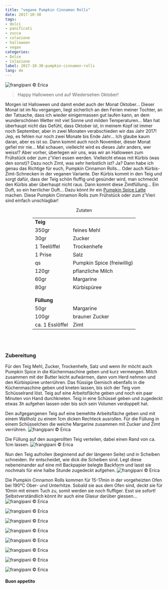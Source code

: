 ```yaml
---
title: "vegane Pumpkin Cinnamon Rolls"
date: 2017-10-30
tags:
- dolci 
- panificati
- zucca
- colazione
- halloween
- vegan
categories:
- Dolce
- Colazione
label: 2017-10-30-pumpkin-cinnamon-rolls
lang: de
---
```

![](../2017-10-30-pumpkin-cinnamon-rolls/header.jpg "frangipani © Erica")

> Happy Halloween und auf Wiedersehen Oktober!

Morgen ist Halloween und damit endet auch der Monat Oktober... Dieser Monat ist im Nu vergangen, liegt sicherlich an den Ferien meiner Tochter, an der Tatsache, dass ich wieder einigermassen gut laufen kann, an dem wunderschönen Wetter mit viel Sonne und milden Temperaturen... Man hat überhaupt nicht das Gefühl, dass Oktober ist, in meinem Kopf ist immer noch September, aber in zwei Monaten verabschieden wir das Jahr 2017! Jep, es fehlen nur noch zwei Monate bis Ende Jahr... Ich glaube kaum daran, aber es ist so. Dann kommt auch noch November, dieser Monat gefiel mir nie... Mal schauen, vielleicht wird es dieses Jahr anders, wer weiss!? Aber vorher, überlegen wir uns, was wir an Halloween zum Frühstück oder zum z'Vieri essen werden. Vielleicht etwas mit Kürbis (was den sonst)? Dazu noch Zimt, was sehr herbstlich ist? Ja? Dann habe ich genau das Richtige für euch, Pumpkin Cinnamon Rolls... Oder auch Kürbis-Zimt-Schnecken in der veganen Variante. Der Kürbis kommt in den Teig und sorgt dafür, dass der Teig schön fluffig und gesünder wird, man schmeckt den Kürbis aber überhaupt nicht raus. Dann kommt diese Zimtfüllung... Ein Duft, so ein herrlicher Duft... Dazu könnt ihr ein <a href="https://frangipani.raiano.ch/2016-10-12-pumpkin-spice-latte-de/" target="_blank">Pumpkin Spice Latte</a> machen. Diese Pumpkin Cinnamon Rolls zum Frühstück oder zum z'Vieri sind einfach unschlagbar!

<div id="wrapper" style="text-align: center">
  <div id="yourdiv" style="display: inline-block;">
    <div class="ingredients">
      <div class="ingredients-title">Zutaten</div>
           <table>
        <tbody>
          <tr>
            <td colspan="2"><b>Teig</b></td>
          </tr>
          <tr>
            <td>350gr</td>
            <td>feines Mehl</td>
          </tr>
          <tr>
            <td>30gr</td>
            <td>Zucker</td>
          </tr>
          <tr>
            <td>1 Teelöffel</td>
            <td>Trockenhefe</td>
          </tr>
          <tr>
            <td>1 Prise</td>
            <td>Salz</td>
          </tr>
          <tr>
            <td>qs</td>
            <td>Pumpkin Spice (freiwillig)</td>
          </tr>
          <tr>
            <td>120gr</td>
            <td>pflanzliche Milch</td>
          </tr>
          <tr>
            <td>60gr</td>
            <td>Margarine</td>
           </tr>
          <tr>
            <td>80gr</td>
            <td>Kürbispüree</td>
          </tr>
          <tr style="height: 15px;"></tr>
          <tr>          
            <td colspan="2"><b>Füllung</b></td>
          </tr>
          <tr>
            <td>50gr</td>
            <td>Margarine</td>
          </tr>
          <tr>
            <td>100gr</td>
            <td>brauner Zucker</td>
          </tr>
          <tr>
            <td>ca. 1 Esslöffel</td>
            <td>Zimt</td>
          </tr>
        </tbody>
      </table>
      <br></br>
    </div>
  </div>
</div>


<h3>
  <font color="grey">
    <i class="fa fa-cogs"></i>
  </font> Zubereitung
</h3>

Für den Teig Mehl, Zucker, Trockenhefe, Salz und wenn ihr möcht auch Pumpkin Spice in die Küchenmaschine geben und kurz vermengen. Milch zusammen mit der Butter leicht aufwärmen, dann vom Herd nehmen und den Kürbispüree unterrühren. Das flüssige Gemisch ebenfalls in die Küchenmaschine geben und kneten lassen, bis sich der Teig vom Schüsselrand löst. Teig auf eine Arbeitsfläche geben und noch ein paar Minuten von Hand durchkneten. Teig in eine Schüssel geben und zugedeckt etwas 3h aufgehen lassen oder bis sich sein Volumen verdoppelt hat.

Den aufgegangenen Teig auf eine bemehlte Arbeitsfläche geben und mit einem Wallholz zu einem 1cm dicken Rechteck ausrollen. Für die Füllung in einem Schüsselchen die weiche Margarine zusammen mit Zucker und Zimt verrühren.
![](../2017-10-30-pumpkin-cinnamon-rolls/farcia.jpg "frangipani © Erica")

Die Füllung auf den ausgerollten Teig verteilen, dabei einen Rand von ca. 1cm lassen.
![](../2017-10-30-pumpkin-cinnamon-rolls/impastosteso.jpg "frangipani © Erica")

Nun den Teig aufrollen (beginnend auf der längeren Seite) und in Scheiben schneiden. Ihr entscheidet, wie dick die Scheiben sind. Legt diese nebeneinander auf eine mit Backpapier belegte Backform und lasst sie nochmals für eine halbe Stunde zugedeckt aufgehen.
![](../2017-10-30-pumpkin-cinnamon-rolls/teglia.jpg "frangipani © Erica")

Die Pumpkin Cinnamon Rolls kommen für 15-17min in der vorgeheizten Ofen bei 190°C Ober- und Unterhitze. Sobald sie aus dem Ofen sind, deckt sie für 10min mit einem Tuch zu, somit werden sie noch fluffiger. Esst sie sofort! Selbstverständlich könnt ihr auch eine Glasur darüber giessen...
![](../2017-10-30-pumpkin-cinnamon-rolls/risultato1.jpg "frangipani © Erica")

![](../2017-10-30-pumpkin-cinnamon-rolls/risultato2.jpg "frangipani © Erica")

![](../2017-10-30-pumpkin-cinnamon-rolls/risultato3.jpg "frangipani © Erica")

![](../2017-10-30-pumpkin-cinnamon-rolls/risultato4.jpg "frangipani © Erica")

![](../2017-10-30-pumpkin-cinnamon-rolls/risultato5.jpg "frangipani © Erica")

![](../2017-10-30-pumpkin-cinnamon-rolls/risultato6.jpg "frangipani © Erica")

![](../2017-10-30-pumpkin-cinnamon-rolls/risultato7.jpg "frangipani © Erica")

![](../2017-10-30-pumpkin-cinnamon-rolls/risultato8.jpg "frangipani © Erica")

<h4>Buon appetito
  <font color="red">
    <i class="fa fa-smile-o"></i>
  </font>
</h4>